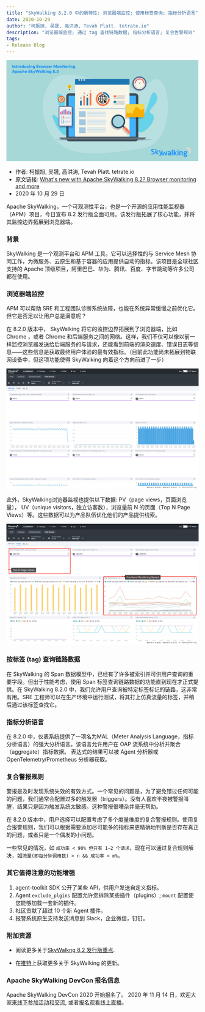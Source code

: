 ```yaml
---
title: "SkyWalking 8.2.0 中的新特性: 浏览器端监控; 使用标签查询; 指标分析语言"
date: 2020-10-29
author: "柯振旭, 吴晟, 高洪涛, Tevah Platt. tetrate.io"
description: "浏览器端监控; 通过 tag 查找链路数据; 指标分析语言; 复合告警规则"
tags:
- Release Blog
---
```


![](0081Kckwly1gkl5gnaa2ij31lb0u0jum.jpg)

- 作者: 柯振旭, 吴晟, 高洪涛, Tevah Platt. tetrate.io
- 原文链接: [What's new with Apache SkyWalking 8.2? Browser monitoring and more](https://www.tetrate.io/blog/whats-new-with-apache-skywalking-8-2-browser-monitoring-and-more/)
- 2020 年 10 月 29 日

Apache SkyWalking，一个可观测性平台，也是一个开源的应用性能监视器（APM）项目，今日宣布 8.2 发行版全面可用。该发行版拓展了核心功能，并将其监控边界拓展到浏览器端。

### 背景

SkyWalking 是一个观测平台和 APM 工具。它可以选择性的与 Service Mesh 协同工作，为微服务、云原生和基于容器的应用提供自动的指标。该项目是全球社区支持的 Apache 顶级项目，阿里巴巴、华为、腾讯、百度、字节跳动等许多公司都在使用。

### 浏览器端监控

APM 可以帮助 SRE 和工程团队诊断系统故障，也能在系统异常缓慢之前优化它。但它是否足以让用户总是满意呢？  

在 8.2.0 版本中， SkyWalking 将它的监控边界拓展到了浏览器端，比如 Chrome ，或者 Chrome 和后端服务之间的网络。这样，我们不仅可以像以前一样监控浏览器发送给后端服务的与请求，还能看到前端的渲染速度、错误日志等信息——这些信息是获取最终用户体验的最有效指标。（目前此功能尚未拓展到物联网设备中，但这项功能使得 SkyWalking 向着这个方向前进了一步）

![SkyWalking 8.2.0 Browser Side Monitoring: Overview](0081Kckwly1gkl5go0t43j30zk0m8tdb.jpg)

此外，SkyWalking浏览器监视也提供以下数据:
PV（page views，页面浏览量）， UV（unique visitors，独立访客数），浏览量前 N 的页面（Top N Page Views）等。这些数据可以为产品队伍优化他们的产品提供线索。  

![SkyWalking 8.2.0 Browser Side Monitoring: Pages](0081Kckwly1gkl5gnpi0dj30zk0m843n.jpg)

### 按标签 (tag) 查询链路数据

在 SkyWalking 的 Span 数据模型中，已经有了许多被索引并可供用户查询的重要字段。但出于性能考虑，使用 Span 标签查询链路数据的功能直到现在才正式提供。在 SkyWalking 8.2.0 中，我们允许用户查询被特定标签标记的链路，这非常有用。SRE 工程师可以在生产环境中运行测试，将其打上仿真流量的标签，并稍后通过该标签查找它。

### 指标分析语言

在 8.2.0 中，仪表系统提供了一项名为MAL（Meter Analysis Language，指标分析语言）的强大分析语言。该语言允许用户在 OAP 流系统中分析并聚合（aggregate）指标数据。
表达式的结果可以被 Agent 分析器或 OpenTelemetry/Prometheus 分析器获取。  

### 复合警报规则

警报是及时发现系统失效的有效方式。一个常见的问题是，为了避免错过任何可能的问题，我们通常会配置过多的触发器（triggers）。没有人喜欢半夜被警报叫醒，结果只是因为触发系统太敏感。这种警报很嘈杂并毫无帮助。  

在 8.2.0 版本中，用户选择可以配置考虑了多个度量维度的复合警报规则。使用复合报警规则，我们可以根据需要添加尽可能多的指标来更精确地判断是否存在真正的问题，或者只是一个偶发的小问题。

一些常见的情况，如 `成功率 < 90% 但只有 1~2 个请求`，现在可以通过复合规则解决，如`流量(即每分钟调用数) > n && 成功率 < m%`。  

### 其它值得注意的功能增强

1. agent-toolkit SDK 公开了某些 API，供用户发送自定义指标。
2. Agent `exclude_plgins` 配置允许您排除某些插件（plugins）; `mount` 配置使您能够加载一套新的插件。
3. 社区贡献了超过 10 个新 Agent 插件。
4. 报警系统原生支持发送消息到 Slack，企业微信，钉钉。

### 附加资源

* 阅读更多关于[SkyWalkng 8.2 发行版重点](https://github.com/apache/skywalking/blob/v8.2.0/CHANGES.md).

* 在[推特](https://twitter.com/ASFSkyWalking)上获取更多关于 SkyWalking 的更新。

### Apache SkyWalking DevCon 报名信息

Apache SkyWalking DevCon 2020 开始报名了。
2020 年 11 月 14 日，欢迎大家[来线下参加活动和交流](https://www.huodongxing.com/event/3567284406200), 或者[报名观看线上直播](https://www.itdks.com/Home/Act/apply?id=5392&mUid=57437)。